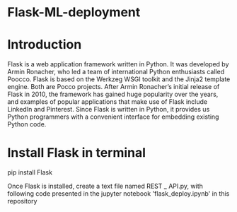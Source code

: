 # Flask-ML-deployment

# Introduction
 
Flask is a web application framework written in Python. It was developed by Armin Ronacher, who led a team of international Python enthusiasts called Poocco. Flask is based on the Werkzeg WSGI toolkit and the Jinja2 template engine. Both are Pocco projects.
After Armin Ronacher’s initial release of Flask in 2010, the framework has gained huge popularity over the years, and examples of popular applications that make use of Flask include LinkedIn and Pinterest. Since Flask is written in Python, it provides us Python programmers with a convenient interface for embedding existing Python code.

# Install Flask in terminal
pip install Flask

Once Flask is installed, create a text file named REST _ API.py,  with following code presented in the jupyter notebook 'flask_deploy.ipynb' in this repository
